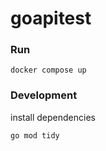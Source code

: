 # goapitest

### Run

```
docker compose up
```

### Development

install dependencies

```
go mod tidy
```